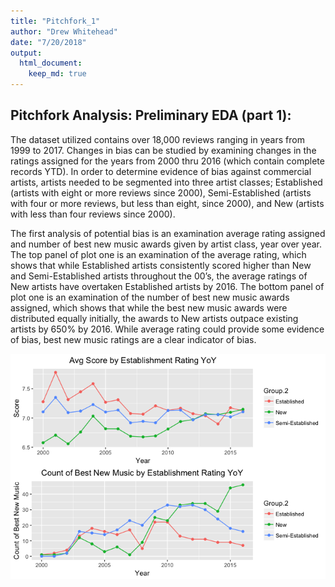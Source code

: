 ```yaml
---
title: "Pitchfork_1"
author: "Drew Whitehead"
date: "7/20/2018"
output: 
  html_document:
    keep_md: true
---
```




## Pitchfork Analysis: Preliminary EDA (part 1):

The dataset utilized contains over 18,000 reviews ranging in years from 1999 to 2017. Changes in bias can be studied by examining changes in the ratings assigned for the years from 2000 thru 2016 (which contain complete records YTD). In order to determine evidence of bias against commercial artists, artists needed to be segmented into three artist classes; Established (artists with eight or more reviews since 2000), Semi-Established (artists with four or more reviews, but less than eight, since 2000), and New (artists with less than four reviews since 2000).

The first analysis of potential bias is an examination average rating assigned and number of best new music awards given by artist class, year over year. The top panel of plot one is an examination of the average rating, which shows that while Established artists consistently scored higher than New and Semi-Established artists throughout the 00’s, the average ratings of New artists have overtaken Established artists by 2016. The bottom panel of plot one is an examination of the number of best new music awards assigned, which shows that while the best new music awards were distributed equally initially, the awards to New artists outpace existing artists by 650% by 2016. While average rating could provide some evidence of bias, best new music ratings are a clear indicator of bias.



![](Pitchfork_1_files/figure-html/cars-1.png)<!-- -->
